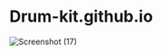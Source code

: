 # Drum-kit.github.io
![Screenshot (17)](https://github.com/Manish12-verma/Drum-kit.github.io/assets/110876979/c6a4133b-37b5-4fab-8b0e-013121bb7e82)
